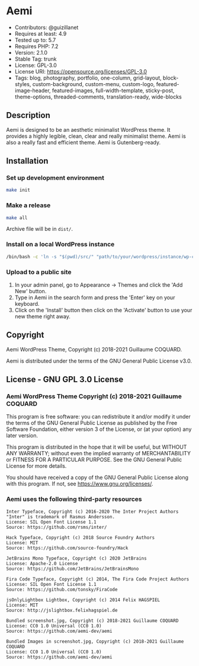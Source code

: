 # Aemi

* Contributors: @guizillanet
* Requires at least: 4.9
* Tested up to: 5.7
* Requires PHP: 7.2
* Version: 2.1.0
* Stable Tag: trunk
* License: GPL-3.0
* License URI: <https://opensource.org/licenses/GPL-3.0>
* Tags: blog, photography, portfolio, one-column, grid-layout, block-styles, custom-background, custom-menu, custom-logo, featured-image-header, featured-images, full-width-template, sticky-post, theme-options, threaded-comments, translation-ready, wide-blocks

## Description

Aemi is designed to be an aesthetic minimalist WordPress theme. It provides a highly legible, clean, clear and really minimalist theme. Aemi is also a really fast and efficient theme. Aemi is Gutenberg-ready.

## Installation

### Set up development environment

```bash
make init
```

### Make a release

```bash
make all
```

Archive file will be in `dist/`.

### Install on a local WordPress instance

```bash
/bin/bash -c 'ln -s "$(pwd)/src/" "path/to/your/wordpress/instance/wp-content/themes/aemi"'
```

### Upload to a public site

1. In your admin panel, go to Appearance -> Themes and click the 'Add New' button.
2. Type in Aemi in the search form and press the 'Enter' key on your keyboard.
3. Click on the 'Install' button then click on the 'Activate' button to use your new theme right away.

## Copyright

Aemi WordPress Theme, Copyright (c) 2018-2021 Guillaume COQUARD.

Aemi is distributed under the terms of the GNU General Public License v3.0.

## License - GNU GPL 3.0 License

### Aemi WordPress Theme Copyright (c) 2018-2021 Guillaume COQUARD

This program is free software: you can redistribute it and/or modify it under the terms of the GNU General Public License as published by the Free Software Foundation, either version 3 of the License, or (at your option) any later version.

This program is distributed in the hope that it will be useful, but WITHOUT ANY WARRANTY; without even the implied warranty of MERCHANTABILITY or FITNESS FOR A PARTICULAR PURPOSE. See the GNU General Public License for more details.

You should have received a copy of the GNU General Public License along with this program. If not, see <https://www.gnu.org/licenses/>.

### Aemi uses the following third-party resources

```plain
Inter Typeface, Copyright (c) 2016-2020 The Inter Project Authors
"Inter" is trademark of Rasmus Andersson.
License: SIL Open Font License 1.1
Source: https://github.com/rsms/inter/
```

```plain
Hack Typeface, Copyright (c) 2018 Source Foundry Authors
License: MIT
Source: https://github.com/source-foundry/Hack
```

```plain
JetBrains Mono Typeface, Copyright (c) 2020 JetBrains
License: Apache-2.0 License
Source: https://github.com/JetBrains/JetBrainsMono
```

```plain
Fira Code Typeface, Copyright (c) 2014, The Fira Code Project Authors
License: SIL Open Font License 1.1
Source: https://github.com/tonsky/FiraCode
```

```plain
jsOnlyLightbox Lightbox, Copyright (c) 2014 Felix HAGSPIEL
License: MIT
Source: http://jslightbox.felixhagspiel.de
```

```plain
Bundled screenshot.jpg, Copyright (c) 2018-2021 Guillaume COQUARD
License: CC0 1.0 Universal (CC0 1.0)
Source: https://github.com/aemi-dev/aemi
```

```plain
Bundled Images in screenshot.jpg, Copyright (c) 2018-2021 Guillaume COQUARD
License: CC0 1.0 Universal (CC0 1.0)
Source: https://github.com/aemi-dev/aemi
```
